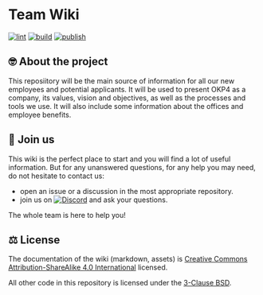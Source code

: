 # Team Wiki

[![lint](https://img.shields.io/github/actions/workflow/status/okp4/team-wiki/lint.yml?label=lint&style=for-the-badge&logo=github)](https://github.com/okp4/team-wiki/actions/workflows/lint.yml)
[![build](https://img.shields.io/github/actions/workflow/status/okp4/team-wiki/build.yml?label=build&style=for-the-badge&logo=github)](https://github.com/okp4/team-wiki/actions/workflows/build.yml)
[![publish](https://img.shields.io/github/actions/workflow/status/okp4/team-wiki/publish.yml?label=publish&style=for-the-badge&logo=github)](https://github.com/okp4/team-wiki/actions/workflows/publish.yml)
## 🤓 About the project

This reposiitory will be the main source of information for all our new employees and potential applicants. It will be used to present OKP4 as a company, its values, vision and objectives, as well as the processes and tools we use. It will also include some information about the offices and employee benefits.

## 🤗 Join us

This wiki is the perfect place to start and you will find a lot of useful information. But for any unanswered questions, for any help you may need, do not hesitate to contact us:

- open an issue or a discussion in the most appropriate repository.
- join us on [![Discord](https://img.shields.io/badge/Discord-7289DA?logo=discord&logoColor=white)](https://discord.gg/okp4) and ask your questions.

The whole team is here to help you!

## ⚖️ License

The documentation of the wiki (markdown, assets) is [Creative Commons Attribution-ShareAlike 4.0 International][cc-by-sa] licensed.

All other code in this repository is licensed under the [3-Clause BSD][bsd-3-clause].

[bsd-3-clause]: https://opensource.org/licenses/BSD-3-Clause
[cc-by-sa]: https://creativecommons.org/licenses/by-sa/4.0/
